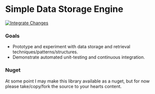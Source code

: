Simple Data Storage Engine
==========================

[![Integrate Changes](https://github.com/dingjimmy/SimpleDataStorageEngine/actions/workflows/integrate.yml/badge.svg)](https://github.com/dingjimmy/SimpleDataStorageEngine/actions/workflows/integrate.yml)

### Goals

- Prototype and experiment with data storage and retrieval techniques/patterns/structures.
- Demonstrate automated unit-testing and continuous integration.

### Nuget

At some point I may make this library available as a nuget, but for now please take/copy/fork the source to your hearts content.



